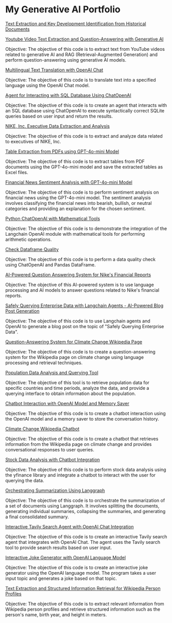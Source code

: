 # My Generative AI Portfolio

[Text Extraction and Key Development Identification from Historical Documents](https://github.com/Patotricks15/Generative-AI-projects/tree/main/timeline_generator)



[Youtube Video Text Extraction and Question-Answering with Generative AI](https://github.com/Patotricks15/Generative-AI-projects/tree/main/question_answering_youtube_videos)

Objective: The objective of this code is to extract text from YouTube videos related to generative AI and RAG (Retrieval-Augmented Generation) and perform question-answering using generative AI models.


[Multilingual Text Translation with OpenAI Chat](https://github.com/Patotricks15/Generative-AI-projects/tree/main/simple_translator)

Objective: The objective of this code is to translate text into a specified language using the OpenAI Chat model.


[Agent for Interacting with SQL Database Using ChatOpenAI](https://github.com/Patotricks15/Generative-AI-projects/tree/main/question_answering_database)

Objective: The objective of this code is to create an agent that interacts with an SQL database using ChatOpenAI to execute syntactically correct SQLite queries based on user input and return the results.


[NIKE, Inc. Executive Data Extraction and Analysis](https://github.com/Patotricks15/Generative-AI-projects/tree/main/nike_executive_officers_information_extraction)

Objective: The objective of this code is to extract and analyze data related to executives of NIKE, Inc.


[Table Extraction from PDFs using GPT-4o-mini Model](https://github.com/Patotricks15/Generative-AI-projects/tree/main/extracting_dataframe_from_paper)

Objective: The objective of this code is to extract tables from PDF documents using the GPT-4o-mini model and save the extracted tables as Excel files.


[Financial News Sentiment Analysis with GPT-4o-mini Model](https://github.com/Patotricks15/Generative-AI-projects/tree/main/twitter_financial_news_sentiment)

Objective: The objective of this code is to perform sentiment analysis on financial news using the GPT-4o-mini model. The sentiment analysis involves classifying the financial news into bearish, bullish, or neutral categories and providing an explanation for the chosen sentiment.


[Python ChatOpenAI with Mathematical Tools](https://github.com/Patotricks15/Generative-AI-projects/tree/main/simple_calculator_tool)

Objective: The objective of this code is to demonstrate the integration of the Langchain OpenAI module with mathematical tools for performing arithmetic operations.


[Check Dataframe Quality](https://github.com/Patotricks15/Generative-AI-projects/tree/main/check_dataframe_quality)

Objective: The objective of this code is to perform a data quality check using ChatOpenAI and Pandas DataFrame.


[AI-Powered Question Answering System for Nike's Financial Reports](https://github.com/Patotricks15/Generative-AI-projects/tree/main/question_answering_pdf)

Objective: The objective of this AI-powered system is to use language processing and AI models to answer questions related to Nike's financial reports.


[Safely Querying Enterprise Data with Langchain Agents - AI-Powered Blog Post Generation](https://github.com/Patotricks15/Generative-AI-projects/tree/main/summarizing_text)

Objective: The objective of this code is to use Langchain agents and OpenAI to generate a blog post on the topic of "Safely Querying Enterprise Data".


[Question-Answering System for Climate Change Wikipedia Page](https://github.com/Patotricks15/Generative-AI-projects/tree/main/question_answering_website)

Objective: The objective of this code is to create a question-answering system for the Wikipedia page on climate change using language processing and retrieval techniques.


[Population Data Analysis and Querying Tool](https://github.com/Patotricks15/Generative-AI-projects/tree/main/question_answering_world_bank_data)

Objective: The objective of this tool is to retrieve population data for specific countries and time periods, analyze the data, and provide a querying interface to obtain information about the population.


[Chatbot Interaction with OpenAI Model and Memory Saver](https://github.com/Patotricks15/Generative-AI-projects/tree/main/chatbot)

Objective: The objective of this code is to create a chatbot interaction using the OpenAI model and a memory saver to store the conversation history.


[Climate Change Wikipedia Chatbot](https://github.com/Patotricks15/Generative-AI-projects/tree/main/conversational_website)

Objective: The objective of this code is to create a chatbot that retrieves information from the Wikipedia page on climate change and provides conversational responses to user queries.


[Stock Data Analysis with Chatbot Integration](https://github.com/Patotricks15/Generative-AI-projects/tree/main/question_answering_yfinance_dataframe)

Objective: The objective of this code is to perform stock data analysis using the yfinance library and integrate a chatbot to interact with the user for querying the data.


[Orchestrating Summarization Using Langgraph](https://github.com/Patotricks15/Generative-AI-projects/tree/main/orchestrating_summarization_using_langgraph)

Objective: The objective of this code is to orchestrate the summarization of a set of documents using Langgraph. It involves splitting the documents, generating individual summaries, collapsing the summaries, and generating a final consolidated summary.


[Interactive Tavily Search Agent with OpenAI Chat Integration](https://github.com/Patotricks15/Generative-AI-projects/tree/main/search_tavily_agent)

Objective: The objective of this code is to create an interactive Tavily search agent that integrates with OpenAI Chat. The agent uses the Tavily search tool to provide search results based on user input.


[Interactive Joke Generator with OpenAI Language Model](https://github.com/Patotricks15/Generative-AI-projects/tree/main/joker)

Objective: The objective of this code is to create an interactive joke generator using the OpenAI language model. The program takes a user input topic and generates a joke based on that topic.


[Text Extraction and Structured Information Retrieval for Wikipedia Person Profiles](https://github.com/Patotricks15/Generative-AI-projects/tree/main/person_information_extractor)

Objective: The objective of this code is to extract relevant information from Wikipedia person profiles and retrieve structured information such as the person's name, birth year, and height in meters.


